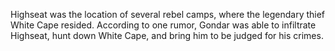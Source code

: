 Highseat was the location of several rebel camps, where the legendary thief White Cape resided. According to one rumor, Gondar was able to infiltrate Highseat, hunt down White Cape, and bring him to be judged for his crimes.